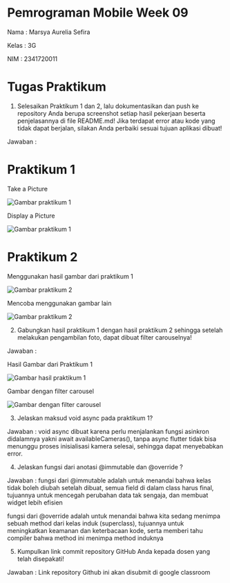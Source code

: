 # Pemrograman Mobile Week 09

Nama : Marsya Aurelia Sefira

Kelas : 3G

NIM : 2341720011

# Tugas Praktikum 

1. Selesaikan Praktikum 1 dan 2, lalu dokumentasikan dan push ke repository Anda berupa screenshot setiap hasil pekerjaan beserta penjelasannya di file README.md! Jika terdapat error atau kode yang tidak dapat berjalan, silakan Anda perbaiki sesuai tujuan aplikasi dibuat!

Jawaban : 

# Praktikum 1

Take a Picture

![Gambar praktikum 1](./kamera_flutter/img/Praktikum1.png)

Display a Picture

![Gambar praktikum 1](./kamera_flutter/img/Praktikum1_2.png)

# Praktikum 2

Menggunakan hasil gambar dari praktikum 1

![Gambar praktikum 2](./photo_filter_carousel/img/Praktikum2.png)

Mencoba menggunakan gambar lain

![Gambar praktikum 2](./photo_filter_carousel/img/Praktikum2_2.png)

2. Gabungkan hasil praktikum 1 dengan hasil praktikum 2 sehingga setelah melakukan pengambilan foto, dapat dibuat filter carouselnya!

Jawaban : 

Hasil Gambar dari Praktikum 1

![Gambar hasil praktikum 1](./photo_filter_carousel/img/Marsya.png)

Gambar dengan filter carousel

![Gambar dengan filter carousel](./photo_filter_carousel/img/Praktikum2.png)

3. Jelaskan maksud void async pada praktikum 1?

Jawaban : void async dibuat karena perlu menjalankan fungsi asinkron didalamnya yakni await availableCameras(), tanpa async flutter tidak bisa menunggu proses inisialisasi kamera selesai, sehingga dapat menyebabkan error.

4. Jelaskan fungsi dari anotasi @immutable dan @override ?

Jawaban : fungsi dari @immutable adalah untuk menandai bahwa kelas tidak boleh diubah setelah dibuat, semua field di dalam class harus final, tujuannya untuk mencegah perubahan data tak sengaja, dan membuat widget lebih efisien

fungsi dari @override adalah untuk menandai bahwa kita sedang menimpa sebuah method dari kelas induk (superclass), tujuannya untuk meningkatkan keamanan dan keterbacaan kode, serta memberi tahu compiler bahwa method ini menimpa method induknya

5. Kumpulkan link commit repository GitHub Anda kepada dosen yang telah disepakati!

Jawaban : Link repository Github ini akan disubmit di google classroom